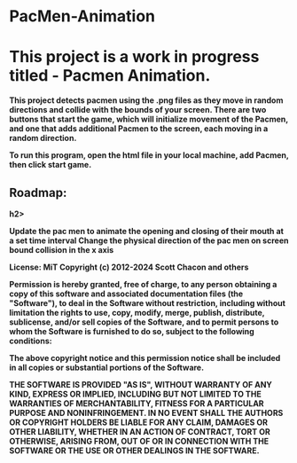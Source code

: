 # PacMen-Animation

<h1>This project is a work in progress titled - Pacmen Animation.</h1>

<b>
<p>This project detects pacmen using the .png files as they move in random directions and collide with the bounds of your screen. There are two buttons that start the game, which will initialize movement of the Pacmen, and one that adds additional Pacmen to the screen, each moving in a random direction.

To run this program, open the html file in your local machine, add Pacmen, then click start game.</p>

<h2>Roadmap:</h2>h2>
<p>Update the pac men to animate the opening and closing of their mouth at a set time interval
Change the physical direction of the pac men on screen bound collision in the x axis

License: MiT
Copyright (c) 2012-2024 Scott Chacon and others

Permission is hereby granted, free of charge, to any person obtaining
a copy of this software and associated documentation files (the
"Software"), to deal in the Software without restriction, including
without limitation the rights to use, copy, modify, merge, publish,
distribute, sublicense, and/or sell copies of the Software, and to
permit persons to whom the Software is furnished to do so, subject to
the following conditions:

The above copyright notice and this permission notice shall be
included in all copies or substantial portions of the Software.

THE SOFTWARE IS PROVIDED "AS IS", WITHOUT WARRANTY OF ANY KIND,
EXPRESS OR IMPLIED, INCLUDING BUT NOT LIMITED TO THE WARRANTIES OF
MERCHANTABILITY, FITNESS FOR A PARTICULAR PURPOSE AND
NONINFRINGEMENT. IN NO EVENT SHALL THE AUTHORS OR COPYRIGHT HOLDERS BE
LIABLE FOR ANY CLAIM, DAMAGES OR OTHER LIABILITY, WHETHER IN AN ACTION
OF CONTRACT, TORT OR OTHERWISE, ARISING FROM, OUT OF OR IN CONNECTION
WITH THE SOFTWARE OR THE USE OR OTHER DEALINGS IN THE SOFTWARE.
</p>
</b>
